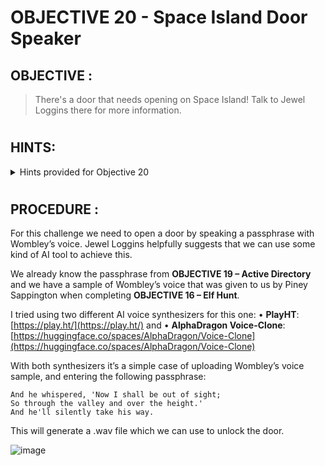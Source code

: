 # OBJECTIVE 20 - Space Island Door Speaker #

## OBJECTIVE : ##
>There's a door that needs opening on Space Island! Talk to Jewel Loggins there for more information.
#  

## HINTS: ##
<details>
  <summary>Hints provided for Objective 20</summary>
  
>-	It seems the Access Speaker is programmed to only accept Wombley's voice. Maybe you could get a sample of his voice and use an AI tool to simulate Wombley speaking the passphrase.
</details>

#  

## PROCEDURE : ##
For this challenge we need to open a door by speaking a passphrase with Wombley’s voice.  Jewel Loggins helpfully suggests that we can use some kind of AI tool to achieve this.

We already know the passphrase from **OBJECTIVE 19 – Active Directory** and we have a sample of Wombley’s voice that was given to us by Piney Sappington when completing **OBJECTIVE 16 – Elf Hunt**.

I tried using two different AI voice synthesizers for this one:
•	**PlayHT**: [https://play.ht/](https://play.ht/) and 
•	**AlphaDragon Voice-Clone**: [https://huggingface.co/spaces/AlphaDragon/Voice-Clone](https://huggingface.co/spaces/AlphaDragon/Voice-Clone)

With both synthesizers it’s a simple case of uploading Wombley’s voice sample, and entering the following passphrase:
```
And he whispered, 'Now I shall be out of sight;
So through the valley and over the height.'
And he'll silently take his way.
```

This will generate a .wav file which we can use to unlock the door.

 ![image](https://github.com/beta-j/SANS-Holiday-Hack-Challenge-2023/assets/60655500/637d800a-f1c8-41e8-b7b5-b2d873ad7bed)

